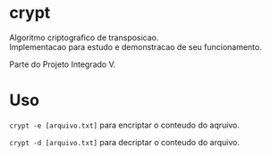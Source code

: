 # crypt

Algoritmo criptografico de transposicao.  
Implementacao para estudo e demonstracao de seu funcionamento.

Parte do Projeto Integrado V.

# Uso

`crypt -e [arquivo.txt]` para encriptar o conteudo do aqruivo.

`crypt -d [arquivo.txt]` para decriptar o conteudo do arquivo.
